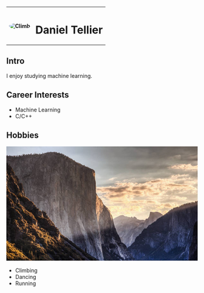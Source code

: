 <table>
<tr>
<th><img style="border-radius: 50%;" src="./images/classy-climb.jpg" alt="Climb" width="200" height="300"></th>
<th><h1>Daniel Tellier</h1></th>
</tr>
</table>

## Intro
I enjoy studying machine learning.

## Career Interests
- Machine Learning
- C/C++

## Hobbies

<img src="./images/dawn_wall.jpg" alt="Dawn Wall" width="600" height="300">

- Climbing
- Dancing
- Running